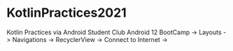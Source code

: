 # KotlinPractices2021
Kotlin Practices via Android Student Club Android 12 BootCamp
-> Layouts
-> Navigations
-> RecyclerView
-> Connect to Internet 
->
